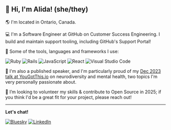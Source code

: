 ## 👋 Hi, I'm Alida! (she/they)

🌎 I'm located in Ontario, Canada.

💻 I'm a Software Engineer at GitHub on Customer Success Engineering. I build and maintain support tooling, including GitHub's Support Portal!

🧰 Some of the tools, languages and frameworks I use:

  ![Ruby](https://img.shields.io/badge/ruby-%23CC342D.svg?style=for-the-badge&logo=ruby&logoColor=white) ![Rails](https://img.shields.io/badge/rails-%23CC0000.svg?style=for-the-badge&logo=ruby-on-rails&logoColor=white) ![JavaScript](https://img.shields.io/badge/javascript-%23323330.svg?style=for-the-badge&logo=javascript&logoColor=%23F7DF1E) ![React](https://img.shields.io/badge/react-%2320232a.svg?style=for-the-badge&logo=react&logoColor=%2361DAFB) ![Visual Studio Code](https://img.shields.io/badge/Visual%20Studio%20Code-0078d7.svg?style=for-the-badge&logo=visual-studio-code&logoColor=white)	

💬 I'm also a published speaker, and I'm particularly proud of my [Dec 2023 talk at YouGotThis.io](https://yougotthis.io/library/resiliency-treatment-resistant-depression-and-neurodivergence) on neurodiversity and mental health, two topics I'm very personally passionate about.

👯 I’m looking to volunteer my skills & contribute to Open Source in 2025; if you think I'd be a great fit for your project, please reach out!


<!--
**alidacodes/alidacodes** is a ✨ _special_ ✨ repository because its `README.md` (this file) appears on your GitHub profile.

Here are some ideas to get you started:

- 🔭 I’m currently working on ...
- 🌱 I’m currently learning ...

- 🤔 I’m looking for help with ...
- 💬 Ask me about ...
- 📫 How to reach me: ...
- 😄 Pronouns: ...
- ⚡ Fun fact: ...
-->
---

**Let's chat!**

[![Bluesky](https://img.shields.io/badge/Bluesky-0285FF?style=for-the-badge&logo=Bluesky&logoColor=white)](https://bsky.app/profile/alidacodes.ca) [![LinkedIn](https://img.shields.io/badge/linkedin-%230077B5.svg?style=for-the-badge&logo=linkedin&logoColor=white)](https://www.linkedin.com/in/alidacodes/)

